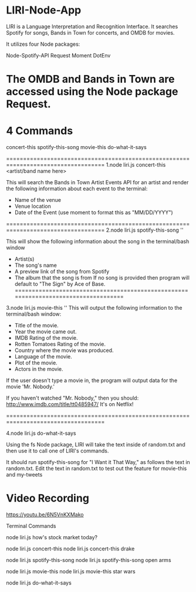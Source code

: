 # LIRI-Node-App
LIRI is a Language Interpretation and Recognition Interface.
It searches Spotify for songs, Bands in Town for concerts, and OMDB for movies.

It utilizes four Node packages:

Node-Spotify-API
Request
Moment
DotEnv

The OMDB and Bands in Town are accessed using the Node package Request.
=========================================================================================
# 4 Commands

concert-this
spotify-this-song
movie-this
do-what-it-says

===================================================================================
1.node liri.js concert-this <artist/band name here>

This will search the Bands in Town Artist Events API for an artist and render the following information about each event to the terminal:

* Name of the venue
* Venue location
* Date of the Event (use moment to format this as "MM/DD/YYYY")

===================================================================================
2.node liri.js spotify-this-song '<song name here>'

This will show the following information about the song in the terminal/bash window

* Artist(s)
* The song's name
* A preview link of the song from Spotify
* The album that the song is from
If no song is provided then program will default to "The Sign" by Ace of Base.
===================================================================================

3.node liri.js movie-this '<movie name here>'
This will output the following information to the terminal/bash window:

   * Title of the movie.
   * Year the movie came out.
   * IMDB Rating of the movie.
   * Rotten Tomatoes Rating of the movie.
   * Country where the movie was produced.
   * Language of the movie.
   * Plot of the movie.
   * Actors in the movie.

If the user doesn't type a movie in, the program will output data for the movie 'Mr. Nobody.'

If you haven't watched "Mr. Nobody," then you should: http://www.imdb.com/title/tt0485947/
It's on Netflix!

===================================================================================

4.node liri.js do-what-it-says

Using the fs Node package, LIRI will take the text inside of random.txt and then use it to call one of LIRI's commands.

It should run spotify-this-song for "I Want it That Way," as follows the text in random.txt.
Edit the text in random.txt to test out the feature for movie-this and my-tweets


# Video Recording

https://youtu.be/6N5VnKXMako

Terminal Commands

node liri.js how's stock market today?

node liri.js concert-this
node liri.js concert-this drake

node liri.js spotify-this-song 
node liri.js spotify-this-song open arms

node liri.js movie-this
node liri.js movie-this star wars

node liri.js do-what-it-says